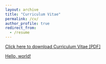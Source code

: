 ```yaml
---
layout: archive
title: "Curriculum Vitae"
permalink: /cv/
author_profile: true
redirect_from:
  - /resume
---
```

[Click here to download Curriculum Vitae [PDF]](https://drive.google.com/file/d/1KmYFLVg5J_q_quiw-tHBV1dDv9px6c9B/view?usp=sharing)

<a href="http://example.com/" target="_blank">Hello, world!</a>
